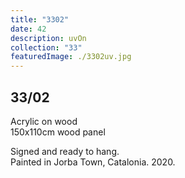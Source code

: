 ```yaml
---
title: "3302"
date: 42
description: uvOn
collection: "33"
featuredImage: ./3302uv.jpg
---
```


## 33/02

Acrylic on wood<br/>
150x110cm wood panel

Signed and ready to hang.<br/>
Painted in Jorba Town, Catalonia. 2020.
